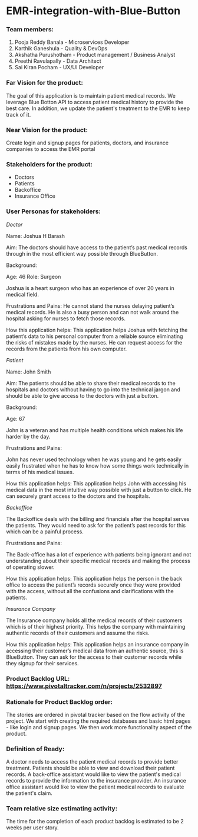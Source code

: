 # EMR-integration-with-Blue-Button

### Team members:

1. Pooja Reddy Banala - Microservices Developer
2. Karthik Ganeshula - Quality & DevOps
3. Akshatha Purushotham - Product management / Business Analyst
4. Preethi Ravulapally - Data Architect
5. Sai Kiran Pocham - UX/UI Developer

### Far Vision for the product: <br>
   The goal of this application is to maintain patient medical records. We leverage Blue Botton API to access patient medical history to provide the best care. In addition, we update the patient's treatment to the EMR to keep track of it.

### Near Vision for the product:
   Create login and signup pages for patients, doctors, and insurance companies to access the EMR portal

### Stakeholders for the product: 
   - Doctors
   - Patients
   - Backoffice
   - Insurance Office

### User Personas for stakeholders:

_Doctor_

Name: Joshua H Barash

Aim: The doctors should have access to the patient’s past medical records through in the most efficient way possible through BlueButton.

Background: 

Age: 46
Role: Surgeon

Joshua is a heart surgeon who has an experience of over 20 years in medical field. 

Frustrations and Pains: He cannot stand the nurses delaying patient’s medical records. He is also a busy person and can not walk around the hospital asking for nurses to fetch those records. 

How this application helps: This application helps Joshua with fetching the patient’s data to his personal computer from a reliable source eliminating the risks of mistakes made by the nurses. He can request access for the records from the patients from his own computer.

_Patient_

Name: John Smith

Aim: The patients should be able to share their medical records to the hospitals and doctors without having to go into the technical jargon and should be able to give access to the doctors with just a button.

Background:

Age: 67

John is a veteran and has multiple health conditions which makes his life harder by the day.

Frustrations and Pains:

John has never used technology when he was young and he gets easily easily frustrated when he has to know how some things work technically in terms of his medical issues.

How this application helps:  This application helps John with accessing his medical data in the most intuitive way possible with just a button to click. He can securely grant access to the doctors and the hospitals.

_Backoffice_

The Backoffice deals with the billing and financials after the hospital serves the patients. They would need to ask for the patient’s past records for this which can be a painful process.

Frustrations and Pains:

The Back-office has a lot of experience with patients being ignorant and not understanding about their specific medical records and making the process of operating slower. 

How this application helps: This application helps the person in the back office to access the patient’s records securely once they were provided with the access, without all the confusions and clarifications with the patients.

_Insurance_ _Company_

The Insurance company holds all the medical records of their customers which is of their highest priority. This helps the company with maintaining authentic records of their customers and assume the risks.

How this application helps: This application helps an insurance company in accessing their customer’s medical data from an authentic source, this is BlueButton. They can ask for the access to their customer records while they signup for their services.


### Product Backlog URL: https://www.pivotaltracker.com/n/projects/2532897

### Rationale for Product Backlog order: 
The stories are ordered in pivotal tracker based on the flow activity of the project. 
We start with creating the required databases and basic html pages - like login and signup pages. 
We then work more functionality aspect of the product.

### Definition of Ready:
  A doctor needs to access the patient medical records to provide better treatment.
  Patients should be able to view and download their patient records.
  A back-office assistant would like to view the patient's medical records to provide the information to the insurance provider.
  An insurance office assistant would like to view the patient medical records to evaluate the patient's claim.
### Team relative size estimating activity:

The time for the completion of each product backlog is estimated to be 2 weeks per user story.

